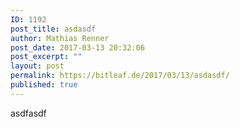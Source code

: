 ```yaml
---
ID: 1192
post_title: asdasdf
author: Mathias Renner
post_date: 2017-03-13 20:32:06
post_excerpt: ""
layout: post
permalink: https://bitleaf.de/2017/03/13/asdasdf/
published: true
---
```

asdfasdf